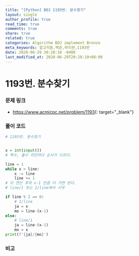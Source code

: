```yaml
---
title: "[Python] BOJ 1193번. 분수찾기"
layout: single
author_profile: true
read_time: true
comments: true
share: true
related: true
categories: Algorithm BOJ implement Bronze
meta_keywords: 알고리즘,백준,파이썬,1193번
date: 2020-06-29 20:28:10 -0400
last_modified_at: 2020-06-29T20:28:10+08:00
---
```


# 1193번. 분수찾기

### 문제 링크
- <https://www.acmicpc.net/problem/1193>{: target="\_blank"}

### 풀이 코드

```python
# 1193번. 분수찾기


x = int(input())
# 짝수, 홀수 라인마다 순서가 다르다.

line = 1
while x > line:
    x -= line
    line += 1
# 이 연산 후의 x-1 만큼 더 가면 된다.
# line/1 또는 1/line에서 시작

if line % 2 == 0:
    # 1/line
    ja = x
    mo = line-(x-1)
else:
    # line/1
    ja = line-(x-1)
    mo = x
print(f'{ja}/{mo}')
```

### 비고